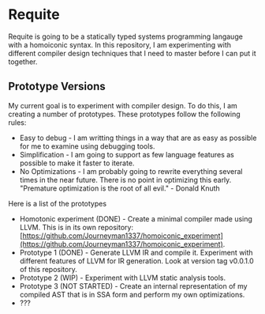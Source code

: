 <!--
SPDX-FileCopyrightText: 2024 Daniel Aimé Valcour <fosssweeper@gmail.com>

SPDX-License-Identifier: MIT
-->

# Requite

Requite is going to be a statically typed systems programming langauge with a homoiconic syntax. In this repository, I am experimenting with different compiler design techniques that I need to master before I can put it together.

## Prototype Versions

My current goal is to experiment with compiler design. To do this, I am creating a number of prototypes. These prototypes follow the following rules:

* Easy to debug - I am writting things in a way that are as easy as possible for me to examine using debugging tools.
* Simplification - I am going to support as few language features as possible to make it faster to iterate.
* No Optimizations - I am probably going to rewrite everything several times in the near future. There is no point in optimizing this early. "Premature optimization is the root of all evil." - Donald Knuth

Here is a list of the prototypes

* Homotonic experiment (DONE) - Create a minimal compiler made using LLVM. This is in its own repository: [https://github.com/Journeyman1337/homoiconic_experiment](https://github.com/Journeyman1337/homoiconic_experiment).
* Prototype 1 (DONE) - Generate LLVM IR and compile it. Experiment with different features of LLVM for IR generation. Look at version tag v0.0.1.0 of this repository.
* Prototype 2 (WIP) - Experiment with LLVM static analysis tools.
* Prototype 3 (NOT STARTED) - Create an internal representation of my compiled AST that is in SSA form and perform my own optimizations.
* ???



